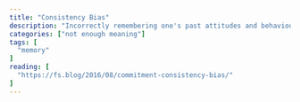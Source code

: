 ```yaml
---
title: "Consistency Bias"
description: "Incorrectly remembering one's past attitudes and behaviour as resembling present attitudes and behaviour."
categories: ["not enough meaning"]
tags: [
  "memory"
]
reading: [
  "https://fs.blog/2016/08/commitment-consistency-bias/"
]
---
```



